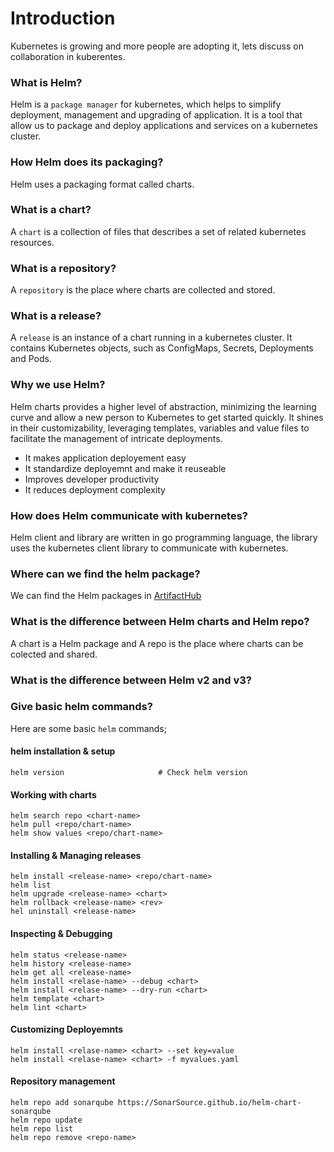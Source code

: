 # Introduction
Kubernetes is growing and more people are adopting it, lets discuss on collaboration in kuberentes.

### What is Helm?
Helm is a `package manager` for kubernetes, which helps to simplify deployment, management and upgrading of application. It is a tool that allow us to package and deploy applications and services on a kubernetes cluster.

### How Helm does its packaging?
Helm uses a packaging format called charts.

### What is a chart?
A `chart` is a collection of files that describes a set of related kubernetes resources.

### What is a repository?
A `repository` is the place where charts are collected and stored.

### What is a release?
A `release` is an instance of a chart running in a kubernetes cluster. It contains Kubernetes objects, such as ConfigMaps, Secrets, Deployments and Pods.

### Why we use Helm?
Helm charts provides a higher level of abstraction, minimizing the learning curve and allow a new person to Kubernetes to get started quickly. It shines in their customizability, leveraging templates, variables and value files to facilitate the management of intricate deployments.
* It makes application deployement easy
* It standardize deployemnt and make it reuseable
* Improves developer productivity
* It reduces deployment complexity

### How does Helm communicate with kubernetes?
Helm client and library are written in go programming language, the library uses the kubernetes client library to communicate with kubernetes.

### Where can we find the helm package?
We can find the Helm packages in [ArtifactHub](https://artifacthub.io/)

### What is the difference between Helm charts and Helm repo?
A chart is a Helm package and A repo is the place where charts can be colected and shared.

### What is the difference between Helm v2 and v3?

### Give basic helm commands?
Here are some basic `helm` commands;
#### helm installation & setup
```unix
helm version                     # Check helm version
```
#### Working with charts
```
helm search repo <chart-name>
helm pull <repo/chart-name>
helm show values <repo/chart-name>
```
#### Installing & Managing releases
```
helm install <release-name> <repo/chart-name>
helm list
helm upgrade <release-name> <chart>
helm rollback <release-name> <rev>
hel uninstall <release-name>
```
#### Inspecting & Debugging 
```
helm status <release-name>
helm history <release-name>
helm get all <release-name>
helm install <relase-name> --debug <chart>
helm install <relase-name> --dry-run <chart>
helm template <chart>
helm lint <chart>
```

#### Customizing Deployemnts
```
helm install <relase-name> <chart> --set key=value
helm install <relase-name> <chart> -f myvalues.yaml
```

#### Repository management
```
helm repo add sonarqube https://SonarSource.github.io/helm-chart-sonarqube
helm repo update
helm repo list
helm repo remove <repo-name>
```

